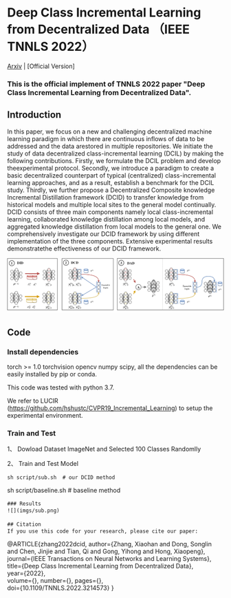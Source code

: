 # Deep Class Incremental Learning from Decentralized Data （IEEE TNNLS 2022）

[Arxiv](https://arxiv.org/abs/2203.05984) | [Official Version] 

###  This is the official implement of TNNLS 2022 paper "Deep Class Incremental Learning from Decentralized Data". 

## Introduction
In this paper, we focus on a new and challenging decentralized machine learning paradigm in which there are continuous inflows of data to be addressed and the data arestored in multiple repositories. We initiate the study of data decentralized class-incremental learning (DCIL) by making the following contributions. Firstly, we formulate the DCIL problem and develop theexperimental protocol. Secondly, we introduce a paradigm to create a basic decentralized counterpart of typical (centralized) class-incremental learning approaches, and as a result, establish a benchmark for the DCIL study. Thirdly, we further propose a Decentralized Composite knowledge Incremental Distillation framework (DCID) to transfer knowledge from historical models and multiple local sites to the general model continually. DCID consists of three main components namely local class-incremental learning, collaborated knowledge distillation among local models, and aggregated knowledge distillation from local models to the general one. We comprehensively investigate our DCID framework by using different implementation of the three components. Extensive experimental results demonstratethe effectiveness of our DCID framework.

![](imgs/fcil_framework.png)

## Code

### Install dependencies

torch >= 1.0 torchvision opencv numpy scipy, all the dependencies can be easily installed by pip or conda.

This code was tested with python 3.7.

We refer to LUCIR (https://github.com/hshustc/CVPR19_Incremental_Learning) to setup the experimental environment.

###  Train and Test

1、 Dowload Dataset ImageNet and Selected 100 Classes Randomlly 

2、 Train and Test Model 
```
sh script/sub.sh  # our DCID method
```
sh script/baseline.sh   # baseline method
```
### Results
![](imgs/sub.png)

## Citation
If you use this code for your research, please cite our paper:

```
@ARTICLE{zhang2022dcid,
  author={Zhang, Xiaohan and Dong, Songlin and Chen, Jinjie and Tian, Qi and Gong, Yihong and Hong, Xiaopeng},
  journal={IEEE Transactions on Neural Networks and Learning Systems},   
  title={Deep Class Incremental Learning from Decentralized Data},   
  year={2022},  
  volume={},
  number={},
  pages={},  
  doi={10.1109/TNNLS.2022.3214573}
  }

```
